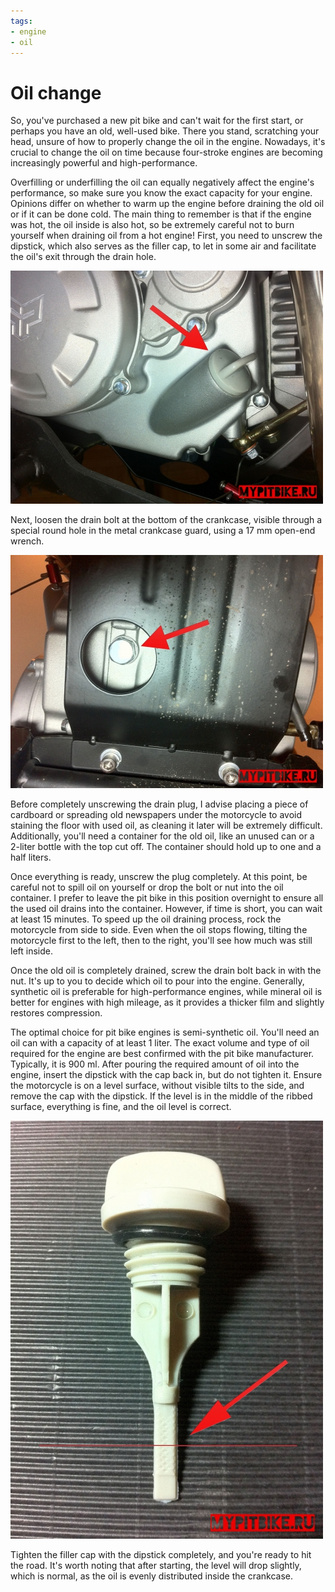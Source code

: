 ```yaml
---
tags:
- engine
- oil
---
```


# Oil change

So, you've purchased a new pit bike and can't wait for the first start, or perhaps you have an old, well-used bike. There you stand, scratching your head, unsure of how to properly change the oil in the engine. Nowadays, it's crucial to change the oil on time because four-stroke engines are becoming increasingly powerful and high-performance.

Overfilling or underfilling the oil can equally negatively affect the engine's performance, so make sure you know the exact capacity for your engine. Opinions differ on whether to warm up the engine before draining the old oil or if it can be done cold. The main thing to remember is that if the engine was hot, the oil inside is also hot, so be extremely careful not to burn yourself when draining oil from a hot engine! First, you need to unscrew the dipstick, which also serves as the filler cap, to let in some air and facilitate the oil's exit through the drain hole.

![filler cap](../../../static/img/6e589f.jpg "filler cap")

Next, loosen the drain bolt at the bottom of the crankcase, visible through a special round hole in the metal crankcase guard, using a 17 mm open-end wrench.

![drain bolt](../../../static/img/9a4d8d.jpg "drain bolt")

Before completely unscrewing the drain plug, I advise placing a piece of cardboard or spreading old newspapers under the motorcycle to avoid staining the floor with used oil, as cleaning it later will be extremely difficult. Additionally, you'll need a container for the old oil, like an unused can or a 2-liter bottle with the top cut off. The container should hold up to one and a half liters.

Once everything is ready, unscrew the plug completely. At this point, be careful not to spill oil on yourself or drop the bolt or nut into the oil container. I prefer to leave the pit bike in this position overnight to ensure all the used oil drains into the container. However, if time is short, you can wait at least 15 minutes. To speed up the oil draining process, rock the motorcycle from side to side. Even when the oil stops flowing, tilting the motorcycle first to the left, then to the right, you'll see how much was still left inside.

Once the old oil is completely drained, screw the drain bolt back in with the nut. It's up to you to decide which oil to pour into the engine. Generally, synthetic oil is preferable for high-performance engines, while mineral oil is better for engines with high mileage, as it provides a thicker film and slightly restores compression.

The optimal choice for pit bike engines is semi-synthetic oil. You'll need an oil can with a capacity of at least 1 liter. The exact volume and type of oil required for the engine are best confirmed with the pit bike manufacturer. Typically, it is 900 ml. After pouring the required amount of oil into the engine, insert the dipstick with the cap back in, but do not tighten it. Ensure the motorcycle is on a level surface, without visible tilts to the side, and remove the cap with the dipstick. If the level is in the middle of the ribbed surface, everything is fine, and the oil level is correct.

![dipstick cap](../../../static/img/15d7a3.jpg "dipstick cap")

Tighten the filler cap with the dipstick completely, and you're ready to hit the road. It's worth noting that after starting, the level will drop slightly, which is normal, as the oil is evenly distributed inside the crankcase.
